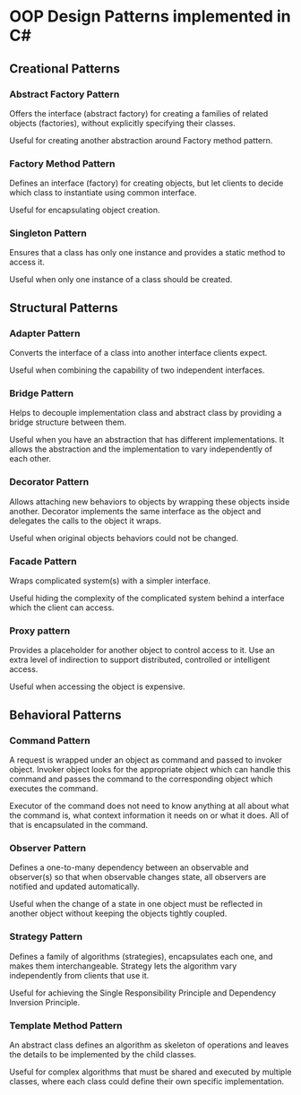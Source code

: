# OOP Design Patterns implemented in C#

## Creational Patterns

### Abstract Factory Pattern
Offers the interface (abstract factory) for creating a families of related objects (factories), without explicitly specifying their classes.

Useful for creating another abstraction around Factory method pattern.

### Factory Method Pattern
Defines an interface (factory) for creating objects, but let clients to decide which class to instantiate using common interface.

Useful for encapsulating object creation.

### Singleton Pattern
Ensures that a class has only one instance and provides a static method to access it.

Useful when only one instance of a class should be created.

## Structural Patterns

### Adapter Pattern
Converts the interface of a class into another interface clients expect.

Useful when combining the capability of two independent interfaces.

### Bridge Pattern
Helps to decouple implementation class and abstract class by providing a bridge structure between them.

Useful when you have an abstraction that has different implementations. It allows the abstraction and the implementation to vary independently of each other.

### Decorator Pattern
Allows attaching new behaviors to objects by wrapping these objects inside another. Decorator implements the same interface as the object and delegates the calls to the object it wraps.

Useful when original objects behaviors could not be changed. 

### Facade Pattern
Wraps complicated system(s) with a simpler interface.

Useful hiding the complexity of the complicated system behind a interface which the client can access.

### Proxy pattern
Provides a placeholder for another object to control access to it.
Use an extra level of indirection to support distributed, controlled or intelligent access.

Useful when accessing the object is expensive.

## Behavioral Patterns

### Command Pattern
A request is wrapped under an object as command and passed to invoker object. Invoker object looks for the appropriate object which can handle this command and passes the command to the corresponding object which executes the command.

Executor of the command does not need to know anything at all about what the command is, what context information it needs on or what it does. All of that is encapsulated in the command.
       
### Observer Pattern
Defines a one-to-many dependency between an observable and observer(s) so that when observable changes state, all observers are notified and updated automatically.

Useful when the change of a state in one object must be reflected in another object without keeping the objects tightly coupled.

### Strategy Pattern
Defines a family of algorithms (strategies), encapsulates each one, and makes them interchangeable. Strategy lets the algorithm vary independently from clients that use it.

Useful for achieving the Single Responsibility Principle and Dependency Inversion Principle.


### Template Method Pattern
An abstract class defines an algorithm as skeleton of operations and leaves the details to be implemented by the child classes.

Useful for complex algorithms that must be shared and executed by multiple classes, where each class could define their own specific implementation.












